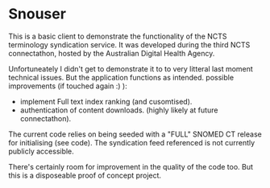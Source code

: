 # Snouser
This is a basic client to demonstrate the functionality of the NCTS terminology syndication service.
It was developed during the third NCTS connectathon, hosted by the Australian Digital Health Agency.

Unfortuneately I didn't get to demonstrate it to to very litteral last moment technical issues. But the application functions as intended.
possible improvements (if touched again :) ):
* implement Full text index ranking (and cusomtised).
* authentication of content downloads. (highly likely at future connectathon).

The current code relies on being seeded with a "FULL" SNOMED CT release for initialising (see code).
The syndication feed referenced is not currently publicly accessible.

There's certainly room for improvement in the quality of the code too. But this is a disposeable proof of concept project.
